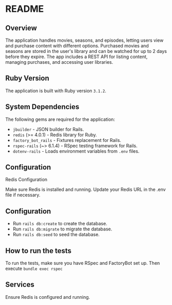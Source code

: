 # README

## Overview

The application handles movies, seasons, and episodes, letting users view and purchase content with different options. Purchased movies and seasons are stored in the user's library and can be watched for up to 2 days before they expire. The app includes a REST API for listing content, managing purchases, and accessing user libraries.

## Ruby Version

The application is built with Ruby version `3.1.2`.

## System Dependencies

The following gems are required for the application:

- `jbuilder` - JSON builder for Rails.
- `redis` (>= 4.0.1) - Redis library for Ruby.
- `factory_bot_rails` - Fixtures replacement for Rails.
- `rspec-rails` (~> 6.1.4) - RSpec testing framework for Rails.
- `dotenv-rails` - Loads environment variables from `.env` files.

## Configuration

Redis Configuration

Make sure Redis is installed and running. Update your Redis URL in the .env file if necessary.

## Configuration

- Run `rails db:create` to create the database.
- Run `rails db:migrate` to migrate the database.
- Run `rails db:seed` to seed the database.

## How to run the tests

To run the tests, make sure you have RSpec and FactoryBot set up.
Then execute `bundle exec rspec`

## Services

Ensure Redis is configured and running.
